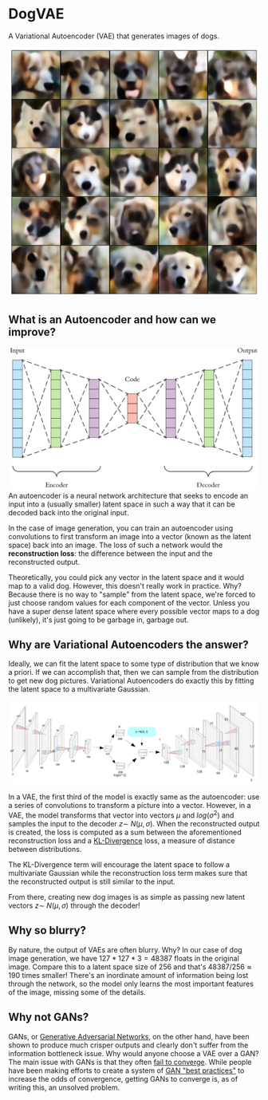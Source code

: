 # DogVAE

A Variational Autoencoder (VAE) that generates images of dogs.

![image](./assets/example_vae_out.png)

## What is an Autoencoder and how can we improve?

![image](./assets/autoencoder.png)
An autoencoder is a neural network architecture that seeks to encode an input into a (usually smaller) latent space in such a way that it can be decoded back into the original input.

In the case of image generation, you can train an autoencoder using convolutions to first transform an image into a vector (known as the latent space) back into an image. The loss of such a network would the **reconstruction loss**: the difference between the input and the reconstructed output.

Theoretically, you could pick any vector in the latent space and it would map to a valid dog. However, this doesn't really work in practice. Why? Because there is no way to "sample" from the latent space, we're forced to just choose random values for each component of the vector. Unless you have a super dense latent space where every possible vector maps to a dog (unlikely), it's just going to be garbage in, garbage out.

## Why are Variational Autoencoders the answer?

Ideally, we can fit the latent space to some type of distribution that we know a priori. If we can accomplish that, then we can sample from the distribution to get new dog pictures. Variational Autoencoders do exactly this by fitting the latent space to a multivariate Gaussian.

![image](./assets/VAE_diagram.png)

In a VAE, the first third of the model is exactly same as the autoencoder: use a series of convolutions to transform a picture into a vector. However, in a VAE, the model transforms that vector into vectors $\mu$ and $log(\sigma^2)$ and samples the input to the decoder $z \sim ~ N(\mu, \sigma)$. When the reconstructed output is created, the loss is computed as a sum between the aforementioned reconstruction loss and a [KL-Divergence](https://en.wikipedia.org/wiki/Kullback%E2%80%93Leibler_divergence) loss, a measure of distance between distributions.

The KL-Divergence term will encourage the latent space to follow a multivariate Gaussian while the reconstruction loss term makes sure that the reconstructed output is still similar to the input.

From there, creating new dog images is as simple as passing new latent vectors $z \sim ~ N(\mu, \sigma)$ through the decoder! 

## Why so blurry?
By nature, the output of VAEs are often blurry. Why? In our case of dog image generation, we have $127 * 127 * 3 = 48387$ floats in the original image. Compare this to a latent space size of $256$ and that's $48387 / 256 \approx 190$ times smaller! There's an inordinate amount of information being lost through the network, so the model only learns the most important features of the image, missing some of the details. 

## Why not GANs?
GANs, or [Generative Adversarial Networks](https://en.wikipedia.org/wiki/Generative_adversarial_network), on the other hand, have been shown to produce much crisper outputs and clearly don't suffer from the information bottleneck issue. Why would anyone choose a VAE over a GAN? The main issue with GANs is that they often [fail to converge](https://developers.google.com/machine-learning/gan/problems). While people have been making efforts to create a system of [GAN "best practices"](https://github.com/soumith/ganhacks) to increase the odds of convergence, getting GANs to converge is, as of writing this, an unsolved problem.
